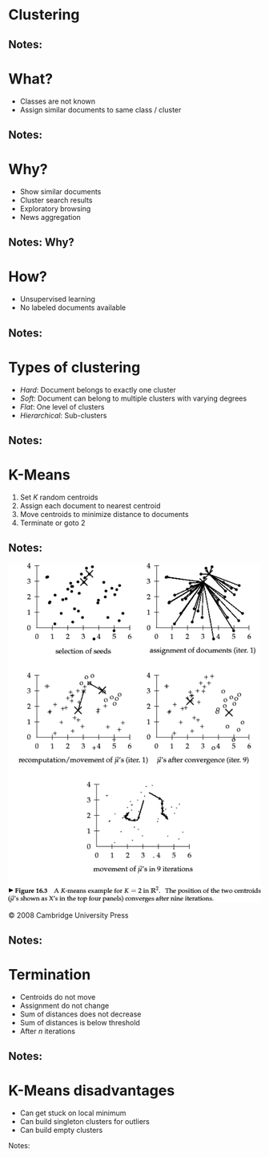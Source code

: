 # Clustering

Notes:
---

# What?

* Classes are not known
* Assign similar documents to same class / cluster

Notes:
---

# Why?

* Show similar documents<!-- .element: class="fragment" data-fragment-index="1" -->
* Cluster search results<!-- .element: class="fragment" data-fragment-index="1" -->
* Exploratory browsing<!-- .element: class="fragment" data-fragment-index="1" -->
* News aggregation<!-- .element: class="fragment" data-fragment-index="1" -->

Notes:
Why?
---

# How?

* Unsupervised learning
* No labeled documents available

Notes:
---

# Types of clustering

* *Hard*: Document belongs to exactly one cluster
* *Soft*: Document can belong to multiple clusters with varying degrees
* *Flat*: One level of clusters
* *Hierarchical*: Sub-clusters

Notes:
---

# K-Means

1. Set $K$ random centroids
2. Assign each document to nearest centroid
3. Move centroids to minimize distance to documents
4. Terminate or goto 2

Notes:
---
![K-Means](../images/K-Means.png)
<!-- .element: style="border: none; box-shadow: none;" -->

© 2008 Cambridge University Press<!-- .element: style="font-size: x-small" -->

Notes:
---

# Termination

* Centroids do not move<!-- .element: class="fragment" data-fragment-index="1" -->
* Assignment do not change<!-- .element: class="fragment" data-fragment-index="1" -->
* Sum of distances does not decrease<!-- .element: class="fragment" data-fragment-index="1" -->
* Sum of distances is below threshold<!-- .element: class="fragment" data-fragment-index="1" -->
* After $n$ iterations<!-- .element: class="fragment" data-fragment-index="1" -->

Notes:
---

# K-Means disadvantages

* Can get stuck on local minimum
* Can build singleton clusters for outliers
* Can build empty clusters

Notes:

